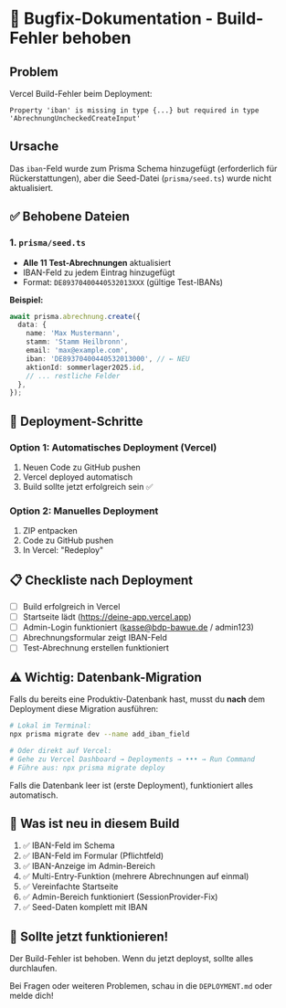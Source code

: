 # 🐛 Bugfix-Dokumentation - Build-Fehler behoben

## Problem
Vercel Build-Fehler beim Deployment:
```
Property 'iban' is missing in type {...} but required in type 'AbrechnungUncheckedCreateInput'
```

## Ursache
Das `iban`-Feld wurde zum Prisma Schema hinzugefügt (erforderlich für Rückerstattungen), aber die Seed-Datei (`prisma/seed.ts`) wurde nicht aktualisiert.

## ✅ Behobene Dateien

### 1. `prisma/seed.ts`
- **Alle 11 Test-Abrechnungen** aktualisiert
- IBAN-Feld zu jedem Eintrag hinzugefügt
- Format: `DE89370400440532013XXX` (gültige Test-IBANs)

**Beispiel:**
```typescript
await prisma.abrechnung.create({
  data: {
    name: 'Max Mustermann',
    stamm: 'Stamm Heilbronn',
    email: 'max@example.com',
    iban: 'DE89370400440532013000', // ← NEU
    aktionId: sommerlager2025.id,
    // ... restliche Felder
  },
});
```

## 🚀 Deployment-Schritte

### Option 1: Automatisches Deployment (Vercel)
1. Neuen Code zu GitHub pushen
2. Vercel deployed automatisch
3. Build sollte jetzt erfolgreich sein ✅

### Option 2: Manuelles Deployment
1. ZIP entpacken
2. Code zu GitHub pushen
3. In Vercel: "Redeploy"

## 📋 Checkliste nach Deployment

- [ ] Build erfolgreich in Vercel
- [ ] Startseite lädt (https://deine-app.vercel.app)
- [ ] Admin-Login funktioniert (kasse@bdp-bawue.de / admin123)
- [ ] Abrechnungsformular zeigt IBAN-Feld
- [ ] Test-Abrechnung erstellen funktioniert

## ⚠️ Wichtig: Datenbank-Migration

Falls du bereits eine Produktiv-Datenbank hast, musst du **nach** dem Deployment diese Migration ausführen:

```bash
# Lokal im Terminal:
npx prisma migrate dev --name add_iban_field

# Oder direkt auf Vercel:
# Gehe zu Vercel Dashboard → Deployments → ••• → Run Command
# Führe aus: npx prisma migrate deploy
```

Falls die Datenbank leer ist (erste Deployment), funktioniert alles automatisch.

## 🎯 Was ist neu in diesem Build

1. ✅ IBAN-Feld im Schema
2. ✅ IBAN-Feld im Formular (Pflichtfeld)
3. ✅ IBAN-Anzeige im Admin-Bereich
4. ✅ Multi-Entry-Funktion (mehrere Abrechnungen auf einmal)
5. ✅ Vereinfachte Startseite
6. ✅ Admin-Bereich funktioniert (SessionProvider-Fix)
7. ✅ Seed-Daten komplett mit IBAN

## 🐛 Sollte jetzt funktionieren!

Der Build-Fehler ist behoben. Wenn du jetzt deployst, sollte alles durchlaufen.

Bei Fragen oder weiteren Problemen, schau in die `DEPLOYMENT.md` oder melde dich!
